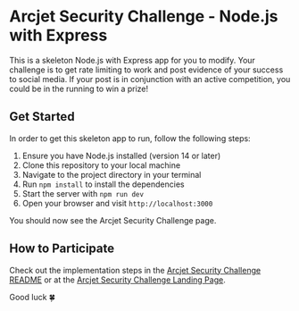 # Arcjet Security Challenge - Node.js with Express

This is a skeleton Node.js with Express app for you to modify. Your challenge is to get rate limiting to work and post evidence of your success to social media. If your post is in conjunction with an active competition, you could be in the running to win a prize!

## Get Started

In order to get this skeleton app to run, follow the following steps:

1. Ensure you have Node.js installed (version 14 or later)
2. Clone this repository to your local machine
3. Navigate to the project directory in your terminal
4. Run `npm install` to install the dependencies
5. Start the server with `npm run dev`
6. Open your browser and visit `http://localhost:3000`

You should now see the Arcjet Security Challenge page.

## How to Participate

Check out the implementation steps in the [Arcjet Security Challenge README](../README.md) or at the [Arcjet Security Challenge Landing Page](https://challenge.arcjet.com/).

Good luck 🍀